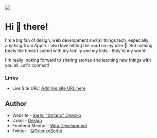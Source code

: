 ![](/assets/Banner.jpg)

# Hi 👋 there!

I'm a big fan of design, web development and all things tech, especially
anything from Apple. I also love hitting the road on my bike 🚴. But nothing
beats the times I spend with my family and my kids - they're my world!

I'm really looking forward to sharing stories and learning new things with you
all. Let's connect!

### Links

- Live Site URL: [Add live site URL here](https://your-live-site-url.com)

## Author

- Website - [Serhii "Grifano" Orlenko](https://grifano.com)
- Uxcel - [Design](https://app.uxcel.com/ux/EE4PBID94EEH)
- Frontend Mentor -
  [Web Development](https://www.frontendmentor.io/profile/SO-Grifano)
- Twitter - [@OrlenkoSerhii](https://twitter.com/OrlenkoSerhii)
